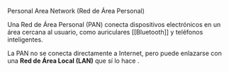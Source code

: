 Personal Area Network (Red de Área Personal)

Una Red de Área Personal (PAN) conecta dispositivos electrónicos en un área cercana al usuario, como auriculares [[Bluetooth]] y teléfonos inteligentes. 

La PAN no se conecta directamente a Internet, pero puede enlazarse con una **Red de Área Local (LAN)** que sí lo hace .


